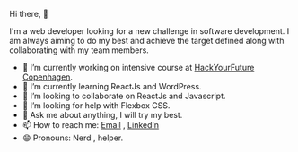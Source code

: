  Hi there,  👋
 
  I'm a web developer looking for a new challenge in software development. I am always aiming to do my best
   and achieve the target defined along with collaborating with my team members. 

- 🔭 I’m currently working on intensive course at [HackYourFuture Copenhagen](https://www.hackyourfuture.dk/).
- 🌱 I’m currently learning ReactJs and WordPress.
- 👯 I’m looking to collaborate on ReactJs and Javascript.
- 🤔 I’m looking for help with Flexbox CSS.
- 💬 Ask me about  anything, I will try my best.
- 📫 How to reach me: [Email](islam.fawzy@outlook.dk) , [LinkedIn](https://www.linkedin.com/in/islam-fawzy/)
- 😄 Pronouns: Nerd , helper.

